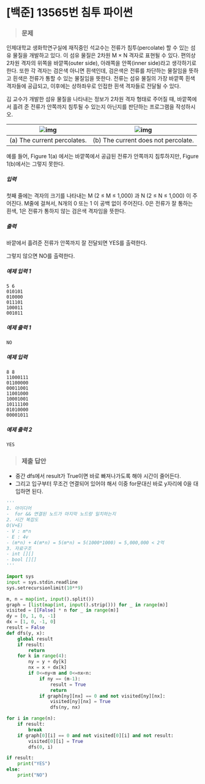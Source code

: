 # [백준] 13565번 침투 파이썬

> ### 문제

인제대학교 생화학연구실에 재직중인 석교수는 전류가 침투(percolate) 할 수 있는 섬유 물질을 개발하고 있다. 이 섬유 물질은 2차원 M × N 격자로 표현될 수 있다. 편의상 2차원 격자의 위쪽을 바깥쪽(outer side), 아래쪽을 안쪽(inner side)라고 생각하기로 한다. 또한 각 격자는 검은색 아니면 흰색인데, 검은색은 전류를 차단하는 물질임을 뜻하고 흰색은 전류가 통할 수 있는 물질임을 뜻한다. 전류는 섬유 물질의 가장 바깥쪽 흰색 격자들에 공급되고, 이후에는 상하좌우로 인접한 흰색 격자들로 전달될 수 있다.

김 교수가 개발한 섬유 물질을 나타내는 정보가 2차원 격자 형태로 주어질 때, 바깥쪽에서 흘려 준 전류가 안쪽까지 침투될 수 있는지 아닌지를 판단하는 프로그램을 작성하시오.

| ![img](https://onlinejudgeimages.s3-ap-northeast-1.amazonaws.com/problem/13565/1.png) | ![img](https://onlinejudgeimages.s3-ap-northeast-1.amazonaws.com/problem/13565/2.png) |
| ------------------------------------------------------------ | ------------------------------------------------------------ |
| (a) The current percolates.                                  | (b) The current does not percolate.                          |

예를 들어, Figure 1(a) 에서는 바깥쪽에서 공급된 전류가 안쪽까지 침투하지만, Figure 1(b)에서는 그렇지 못한다.

##### 입력

첫째 줄에는 격자의 크기를 나타내는  M (2 ≤ M ≤ 1,000) 과 N (2 ≤ N ≤ 1,000) 이 주어진다. M줄에 걸쳐서, N개의 0 또는 1 이 공백 없이 주어진다. 0은 전류가 잘 통하는 흰색, 1은 전류가 통하지 않는 검은색 격자임을 뜻한다.

##### 출력

바깥에서 흘려준 전류가 안쪽까지 잘 전달되면 YES를 출력한다.

그렇지 않으면 NO를 출력한다.

##### 예제 입력 1

```
5 6
010101
010000
011101
100011
001011
```

##### 예제 출력 1

```
NO
```

##### 예제 입력 

```
8 8
11000111
01100000
00011001
11001000
10001001
10111100
01010000
00001011
```

##### 예제 출력 2

```
YES
```

> ### 제출 답안

- 중간 dfs에서 result가 True이면 바로 빠져나가도록 해야 시간이 줄어든다.
- 그리고 입구부터 무조건 연결되어 있어야 해서 이중 for문대신 바로 y자리에 0을 대입하면 된다.

```python
'''
1. 아이디어
-  for && 연결된 노드가 마지막 노드랑 일치하는지
2. 시간 복잡도
O(V+E)
- V : m*n
- E : 4v
- (m*n) + 4(m*n) = 5(m*n) = 5(1000*1000) = 5,000,000 < 2억
3. 자료구조
- int [][]
- bool [][]
'''

import sys
input = sys.stdin.readline
sys.setrecursionlimit(10**9)

m, n = map(int, input().split())
graph = [list(map(int, input().strip())) for _ in range(m)]
visited = [[False] * n for _ in range(m)]
dy = [0, 1, 0, -1]
dx = [1, 0, -1, 0]
result = False
def dfs(y, x):
    global result
    if result:
        return
    for k in range(4):
        ny = y + dy[k]
        nx = x + dx[k]
        if 0<=ny<m and 0<=nx<n:
            if ny == (m-1):
                result = True
                return
            if graph[ny][nx] == 0 and not visited[ny][nx]:
                visited[ny][nx] = True
                dfs(ny, nx)

for i in range(n):
    if result:
        break
    if graph[0][i] == 0 and not visited[0][i] and not result:
        visited[0][i] = True
        dfs(0, i)

if result:
    print("YES")
else:
    print("NO")
```

